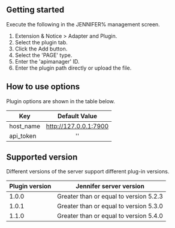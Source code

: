 ## Getting started

Execute the following in the JENNIFER% management screen.

 1. Extension & Notice > Adapter and Plugin.
 2. Select the plugin tab.
 2. Click the Add button.
 3. Select the 'PAGE' type.
 4. Enter the 'apimanager' ID.
 5. Enter the plugin path directly or upload the file.

## How to use options

Plugin options are shown in the table below.

| Key           | Default Value |
| ------------- |:-------------:|
| host_name | http://127.0.0.1:7900 |
| api_token | '' |
 
## Supported version
 
Different versions of the server support different plug-in versions.
 
| Plugin version           | Jennifer server version |
| ------------- |:-------------:|
| 1.0.0       | Greater than or equal to version 5.2.3 |
| 1.0.1       | Greater than or equal to version 5.3.0 |
| 1.1.0       | Greater than or equal to version 5.4.0 |
